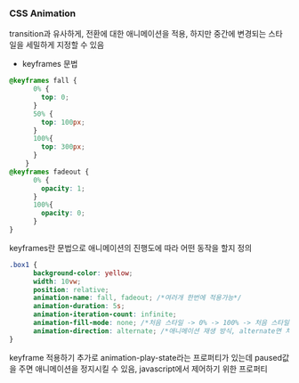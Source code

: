### CSS Animation
transition과 유사하게, 전환에 대한 애니메이션을 적용, 하지만 중간에 변경되는 스타일을 세밀하게 지정할 수 있음

- keyframes 문법
```css
@keyframes fall {
      0% {
        top: 0;
      }
      50% {
        top: 100px;
      }
      100%{
        top: 300px;
      }
    }
@keyframes fadeout {
      0% {
        opacity: 1;
      }
      100%{
        opacity: 0;
      }
}
```
keyframes란 문법으로 애니메이션의 진행도에 따라 어떤 동작을 할지 정의

```css
.box1 {
      background-color: yellow;
      width: 10vw;
      position: relative;
      animation-name: fall, fadeout; /*여러개 한번에 적용가능*/
      animation-duration: 5s; 
      animation-iteration-count: infinite;
      animation-fill-mode: none; /*처음 스타일 -> 0% -> 100% -> 처음 스타일*/
      animation-direction: alternate; /*애니메이션 재생 방식, alternate면 처음 스타일로 돌아가는 부분이 역재생 되는 방식으로 돌아감*/
}
```
keyframe 적용하기
추가로 animation-play-state라는 프로퍼티가 있는데 paused값을 주면 애니메이션을 정지시킬 수 있음, javascript에서 제어하기 위한 프로퍼티